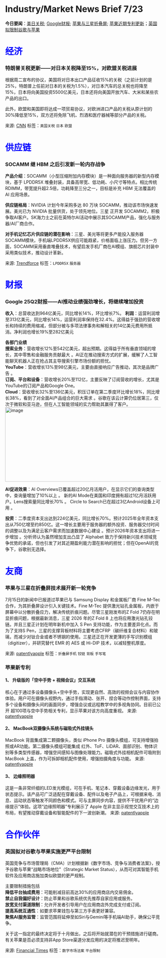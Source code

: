 # Industry/Market News Brief 7/23

**今日要闻**：[美日关税](#1); [Google财报](#2); [苹果与三星折叠屏](#3); [苹果近期专利更新](#4)；[英国拟限制谷歌与苹果](#5)

# <span style="color:blue;">经济</span>

<a name="1"></a>

### 特朗普关税更新——对日本关税降至15%，对欧盟关税进展

根据周二宣布的协议，美国将对日本出口产品征收15%的关税（之前计划的是25%，特朗普上任前对日本的关税为1.5%），对日本汽车的总关税也将降至 15%，日本将向美国投资5500亿美元，日本还将向美国开放汽车、大米和某些农产品的出口。

此外，欧盟和美国即将达成一项贸易协议，对欧洲进口产品的关税从原计划的30%降低至15%，双方还将免除飞机、烈酒和医疗器械等部分产品的关税。

来源: [CNN](https://www.cnn.com/2025/07/23/business/trump-trade-deals)
标签：`美国关税` `日本` `欧盟`

# <span style="color:blue;">供应链</span>

### SOCAMM 继 HBM 之后引发新一轮内存战争

**产品介绍**：SOCAMM（小型压缩附加内存模块）是一种面向服务器的新型内存模块，基于 LPDDR5X 堆叠封装，具备高带宽、低功耗、小尺寸等特点。相比传统 RDIMM，带宽提升超2.5倍，功耗降至三分之一，目标是补充 HBM 无法覆盖的 AI 应用场景。

**供应链格局**：NVIDIA 计划今年采购多达 80 万块 SOCAMM，推动该市场快速发展。美光已为 NVIDIA 批量供货，处于领先地位。三星 正开发 SOCAMM2，积极争取AI客户。SK海力士之前在英特尔AI活动中展示其SOCAMM产品，强化与服务器/AI厂商合作。

**对手机记忆芯片供应链的潜在影响**：三星、美光等将更多产能投入服务器SOCAMM模块，手机端LPDDR5X供应可能趋紧，价格面临上涨压力。但另一方面，SOCAMM采用垂直堆叠技术，有望启发手机厂商在AI模组、旗舰芯片封装中采用类似技术，推动设计革新。

来源: [Trendforce](https://www.trendforce.com/news/2025/07/23/news-socamm-ignites-a-new-memory-war-after-hbm-samsung-and-sk-hynix-join-the-race/)
标签：`LPDDR5X` `服务器` 

# <span style="color:blue;">财报</span>

<a name="2"></a>

### Google 25Q2财报——AI推动业绩强劲增长，将继续增加投资

**收入**：总营收达到964亿美元，同比增长14%，环比增长7%。
**利润**：运营利润增至313亿美元，同比增长14%，运营利润率保持在32.4%。这得益于强劲的营收增长和持续的费用缩减，但部分被与多项法律事务和解相关的14亿美元费用所抵消。净利润也增长19%至282亿美元

**各部门业绩**  
**搜索业务**：营收增长12%至542亿美元，超出预期。这得益于所有垂直领域的增长，其中零售和金融服务贡献最大 。AI正在推动搜索方式的扩展，缓解了人工智能聊天机器人正在抢占其主导搜索引擎市场份额的担忧。  
**YouTube**：营收增长13%至98亿美元，主要由直接响应广告推动，其次是品牌广告 。  
**订阅、平台和设备**：营收增长20%至112亿，主要反映了订阅营收的增长，尤其是YouTube的订阅产品和Google One。  
**Cloud**：营收增长32%至136亿美元，积压订单在第二季度环比增长18%，同比增长38%，看到了对全面AI产品组合的巨大需求 。谷歌在该云计算仍位居第三，仅次于微软和亚马逊，但在人工智能领域的实力帮助其赢得了客户。
<img width="650" height="241" alt="image" src="https://github.com/user-attachments/assets/f5b55377-8a7b-4561-b3d3-59e77c1aa781" />

**AI促进效果**：AI Overviews已覆盖超过20亿月活用户，在显示它们的查询类型中，查询量增加了10%以上 。
新的AI Mode在美国和印度拥有超过1亿月活跃用户。Lens搜索量同比增长70% 。
Circle to Search已在超过3亿Android设备上可用 。

**投资**：二季度资本支出达到224亿美元，同比增长70%。预计2025年全年资本支出从750亿增至约850亿。这一增长主要用于服务器的额外投资、服务器交付时间的调整以及为满足云客户需求而加速数据中心建设 。预计2026年资本支出将进一步增加 。分析师认为虽然增加支出凸显了 Alphabet 致力于保持新兴技术领域竞争优势的承诺，但也引发了对其近期盈利能力潜在影响的担忧；但在OpenAI的竞争下，谷歌别无选择。


# <span style="color:blue;">友商</span>

<a name="3"></a>

### 苹果与三星在折叠屏技术展开新一轮竞争

7月15日的新闻中已报道过苹果已与 Samsung Display 和金属板厂商 Fine M-Tec 合作，为其折叠屏设计引入关键技术。Fine M-Tec 提供激光钻孔金属板，内嵌于屏幕中以分散折叠应力，解决传统折痕问题。尽管三星刚发布的Z Fold 7仍存在明显折痕问题，根据最新消息，三星 2026 年的Z Fold 8 上也将应用激光钻孔铰链。并且三星正计划在明年新机中加入 S Pen 支持功能，作为主要差异化点。而为了支持S Pen，三星的支撑背板材料将主要考虑CFRP（碳纤维复合材料）和玻璃，而减少对钛合金或者不锈钢的使用。三星还正在开发更薄的手写识别模组（digitizer），并研究替代 EMR 的 AES 或 Hi-DIP 技术，以减轻整机厚度。

来源: [patentlyapple](https://www.patentlyapple.com/2025/07/samsung-is-racing-to-develop-a-new-folding-backplate-material-bring-s-pen-functionality-to-the-galax.html)
标签：`折叠屏手机` `铰链` `背板`  `手写笔`

<a name="4"></a>

### 苹果新专利

#### 1、	升级版的「空中手势 + 视频会议」交互系统

核心在于通过多设备摄像头+空中手势，实现更自然、高效的视频会议与内容协作体验。用户可在摄像头视野内，通过手指滑动、张开、捏合等动作控制界面，支持多个设备和摄像头间的画面同步，增强会议或远程教学中的多视角协同。目前已公开 超100项与空中手势相关专利，显示苹果对该方向高度重视。
来源: [patentlyapple](https://www.patentlyapple.com/2025/07/apple-wins-a-patent-for-a-facetime-conferencing-system-for-macbooks-similar-to-share-with-desk-view-yet-doesnt-requi.html)

#### 2、	MacBook双摄像头系统与磁吸式外挂镜头

MacBook 背面集成第二颗摄像头，类似 iPhone Pro 摄像头模组，可支持增强拍照或AR功能。第二摄像头模组可能集成 红外、ToF、LiDAR、面部识别、物体识别等多类型传感器，增强空间感知与图像处理能力。磁吸式外挂相机配件可吸附到 MacBook 上盖，作为可拆卸相机配件使用，增强拍摄角度与功能。
来源: [patentlyapple](https://www.patentlyapple.com/2025/07/apple-wins-a-patent-for-future-macbooks-with-an-under-display-frontside-camera-and-integrated-backsi.html)

#### 3、	边缘照明器

这是一条非常纤细的LED发光模组，可在手机、笔记本、穿戴设备边缘发光，用于状态提示。该产品可广泛适配在穿戴设备、配件以及电子产品上，可根据来电、消息、运动状态等触发不同颜色和模式。可与主屏同步内容，提供不干扰用户的“边缘提示”体验。这项“边缘照明器”专利展示了 Apple 在非主显示视觉交互技术上的布局，有望推动穿戴设备和智能配件的下一波创新潮。
来源: [patentlyapple](https://www.patentlyapple.com/2025/07/apple-has-won-a-patent-for-an-edge-illuminator-for-a-future-homepod-watch-band-macs-iphone-ipad-clothing-more.html)

# <span style="color:blue;">合作伙伴</span>

<a name="5"></a>

### 英国拟对谷歌与苹果实施更严平台限制

英国竞争与市场管理局（CMA）计划根据新《数字市场、竞争与消费者法案》，授予谷歌与苹果“战略市场地位”（Strategic Market Status），从而可对其智能手机软件及应用商店施加类似欧盟的更严规制。

主要限制措施包括  
**降低平台抽成费用**：可能削减目前高达30%的应用商店内交易佣金。  
**禁止自我偏好设计**：防止苹果和谷歌系统优先推荐自家应用或服务。  
**放宽支付渠道限制**：允许开发者引导用户在应用商店外完成支付或订阅。  
**提高系统互通性**：如要求苹果钱包与第三方手表更好兼容。  
**聚焦AI服务监管**：监管范围将延伸至如Siri与Gemini等手机端AI助手，确保公平竞争。

关于这一指定的最终决定将于十月做出，之后将开始就潜在的干预措施进行磋商。有关苹果是否必须支持非App Store渠道分发应用的决定将推迟至明年。


来源: [Financial Times](https://www.ft.com/content/2f954afc-74ed-4740-ac78-971371f9cee7)
标签：`数字市场法案` `平台限制` 